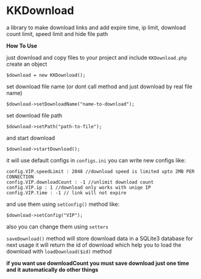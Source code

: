 # KKDownload
a library to make download links and add expire time, ip limit, download count limit, speed limit and hide file path

**How To Use**

just download and copy files to your project and include `KKDownload.php`
create an object

```
$download = new KKDownload();
```
set download file name
(or dont call method and just download by real file name)
```
$download->setDownloadName("name-to-download");
```
set download file path

```
$download->setPath("path-to-file");
```
and start download
```
$download->startDownload();
```
it will use default configs in `configs.ini`
you can write new configs like:
```
config.VIP.speedLimit : 2048 //download speed is limited upto 2MB PER CONNECTION
config.VIP.downloadCount : -1 //unlimit download count
config.VIP.ip : 1 //download only works with uniqe IP
config.VIP.time : -1 // link will not expire
```
and use them using `setConfig()` method like:
```
$download->setConfig("VIP");
```
also you can change them using `setters`

`saveDownload()` method will store download data in a SQLite3 database for next usage it will return the id of download which help you to load the download with `loadDownload($id)` method

**if you want use downloadCount you must save download just one time and it automatically do other things**
